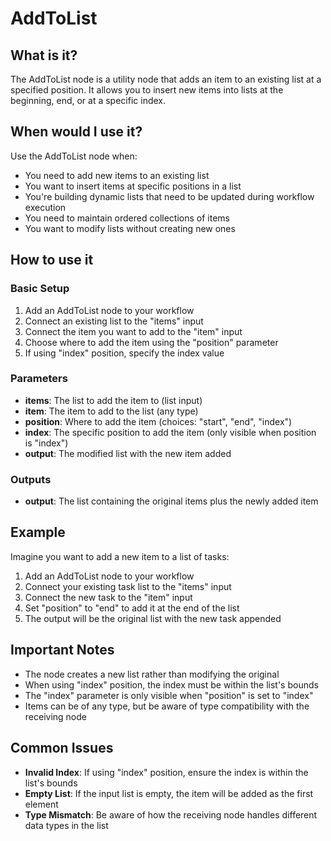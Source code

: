 # AddToList

## What is it?

The AddToList node is a utility node that adds an item to an existing list at a specified position. It allows you to insert new items into lists at the beginning, end, or at a specific index.

## When would I use it?

Use the AddToList node when:

- You need to add new items to an existing list
- You want to insert items at specific positions in a list
- You're building dynamic lists that need to be updated during workflow execution
- You need to maintain ordered collections of items
- You want to modify lists without creating new ones

## How to use it

### Basic Setup

1. Add an AddToList node to your workflow
1. Connect an existing list to the "items" input
1. Connect the item you want to add to the "item" input
1. Choose where to add the item using the "position" parameter
1. If using "index" position, specify the index value

### Parameters

- **items**: The list to add the item to (list input)
- **item**: The item to add to the list (any type)
- **position**: Where to add the item (choices: "start", "end", "index")
- **index**: The specific position to add the item (only visible when position is "index")
- **output**: The modified list with the new item added

### Outputs

- **output**: The list containing the original items plus the newly added item

## Example

Imagine you want to add a new item to a list of tasks:

1. Add an AddToList node to your workflow
1. Connect your existing task list to the "items" input
1. Connect the new task to the "item" input
1. Set "position" to "end" to add it at the end of the list
1. The output will be the original list with the new task appended

## Important Notes

- The node creates a new list rather than modifying the original
- When using "index" position, the index must be within the list's bounds
- The "index" parameter is only visible when "position" is set to "index"
- Items can be of any type, but be aware of type compatibility with the receiving node

## Common Issues

- **Invalid Index**: If using "index" position, ensure the index is within the list's bounds
- **Empty List**: If the input list is empty, the item will be added as the first element
- **Type Mismatch**: Be aware of how the receiving node handles different data types in the list
